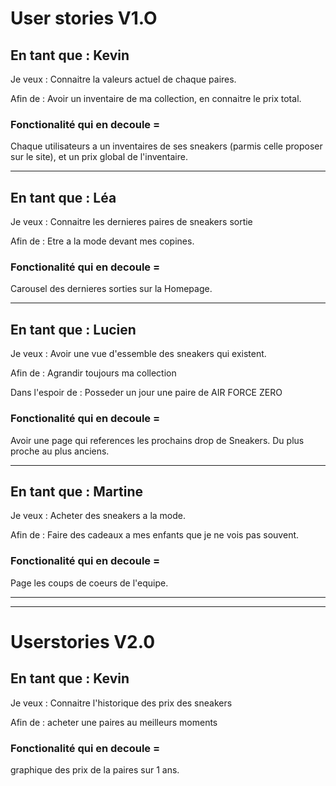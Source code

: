 # User stories V1.O

## En tant que : Kevin
Je veux : Connaitre la valeurs actuel de chaque paires.

Afin de : Avoir un inventaire de ma collection, en connaitre le prix total.

### Fonctionalité qui en decoule =
Chaque utilisateurs a un inventaires de ses sneakers (parmis celle proposer sur le site), et un prix global de l'inventaire.

----------------------------------------------------

## En tant que : Léa
Je veux : Connaitre les dernieres paires de sneakers sortie

Afin de : Etre a la mode devant mes copines.

### Fonctionalité qui en decoule =
 Carousel des dernieres sorties sur la Homepage.

----------------------------------------------------

## En tant que : Lucien 
Je veux : Avoir une vue d'essemble des sneakers qui existent.

Afin de : Agrandir toujours ma collection

Dans l'espoir de : Posseder un jour une paire de AIR FORCE ZERO

### Fonctionalité qui en decoule =
 Avoir une page qui references les prochains drop de Sneakers. Du plus proche au plus anciens.

----------------------------------------------------

## En tant que : Martine
Je veux : Acheter des sneakers a la mode.

Afin de : Faire des cadeaux a mes enfants que je ne vois pas souvent.

### Fonctionalité qui en decoule =
 Page les coups de coeurs de l'equipe. 

------------------------------------------------------------
-------------------------------------------------------------

# Userstories V2.0

## En tant que : Kevin

Je veux : Connaitre l'historique des prix des sneakers

Afin de : acheter une paires au meilleurs moments

### Fonctionalité qui en decoule =
graphique des prix de la paires sur 1 ans.